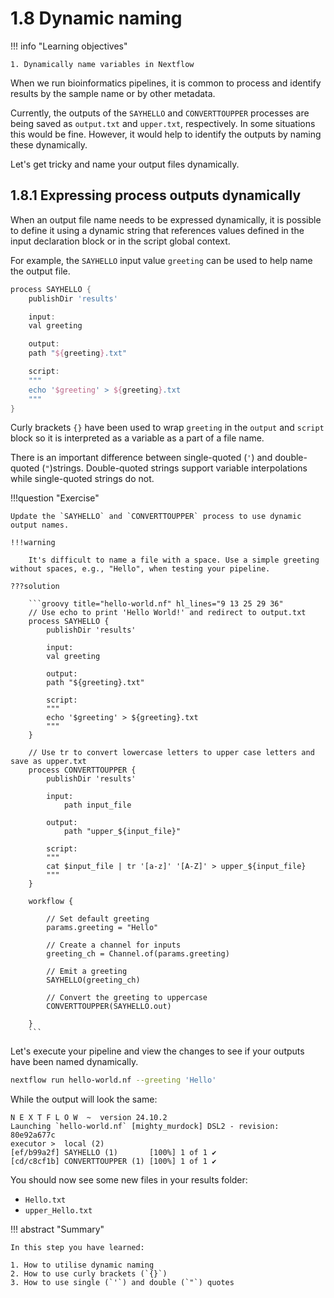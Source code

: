 # 1.8 Dynamic naming

!!! info "Learning objectives"

    1. Dynamically name variables in Nextflow

When we run bioinformatics pipelines, it is common to process
and identify results by the sample name or by other metadata.

Currently, the outputs of the `SAYHELLO` and `CONVERTTOUPPER` processes are being saved as `output.txt` and `upper.txt`, respectively. In some situations this would be fine. However,
it would help to identify the outputs by naming these dynamically.

Let's get tricky and name your output files dynamically.

## 1.8.1 Expressing process outputs dynamically

When an output file name needs to be expressed dynamically, it is possible to define it using a dynamic string that references values defined in the input declaration block or in the script global context.

For example, the `SAYHELLO` input value `greeting` can be used to help name the output file.

```groovy hl_lines="5 8 12"
process SAYHELLO {
    publishDir 'results'

    input:
    val greeting

    output:
    path "${greeting}.txt"

    script:
    """
    echo '$greeting' > ${greeting}.txt
    """
}
```

Curly brackets `{}` have been used to wrap `greeting` in the `output` and `script` block so it is interpreted as a variable as a part of a file name.

There is an important difference between single-quoted (`'`) and double-quoted (`"`)strings. Double-quoted strings support variable interpolations while single-quoted strings do not.

!!!question "Exercise"

    Update the `SAYHELLO` and `CONVERTTOUPPER` process to use dynamic output names.

    !!!warning

        It's difficult to name a file with a space. Use a simple greeting without spaces, e.g., "Hello", when testing your pipeline.

    ???solution

        ```groovy title="hello-world.nf" hl_lines="9 13 25 29 36"
        // Use echo to print 'Hello World!' and redirect to output.txt
        process SAYHELLO {
            publishDir 'results'

            input:
            val greeting

            output:
            path "${greeting}.txt"

            script:
            """
            echo '$greeting' > ${greeting}.txt
            """
        }

        // Use tr to convert lowercase letters to upper case letters and save as upper.txt
        process CONVERTTOUPPER {
            publishDir 'results'

            input:
                path input_file

            output:
                path "upper_${input_file}"

            script:
            """
            cat $input_file | tr '[a-z]' '[A-Z]' > upper_${input_file}
            """
        }

        workflow {

            // Set default greeting
            params.greeting = "Hello"

            // Create a channel for inputs
            greeting_ch = Channel.of(params.greeting)

            // Emit a greeting
            SAYHELLO(greeting_ch)

            // Convert the greeting to uppercase
            CONVERTTOUPPER(SAYHELLO.out)

        }
        ```

Let's execute your pipeline and view the changes to see if your outputs have been named dynamically.

```bash
nextflow run hello-world.nf --greeting 'Hello'
```

While the output will look the same:

```console
N E X T F L O W  ~  version 24.10.2
Launching `hello-world.nf` [mighty_murdock] DSL2 - revision: 80e92a677c
executor >  local (2)
[ef/b99a2f] SAYHELLO (1)       [100%] 1 of 1 ✔
[cd/c8cf1b] CONVERTTOUPPER (1) [100%] 1 of 1 ✔
```

You should now see some new files in your results folder:

- `Hello.txt`
- `upper_Hello.txt`

!!! abstract "Summary"

    In this step you have learned:

    1. How to utilise dynamic naming
    2. How to use curly brackets (`{}`)
    3. How to use single (`'`) and double (`"`) quotes
